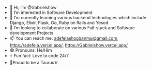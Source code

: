 - 👋 Hi, I’m @Gabrielshow
- 👀 I’m interested in Software Development
- 🌱 I’m currently learning various backend technologies which include Django, Elixir, Flask, Go, Ruby on Rails and Yesod
- 💞️ I’m looking to collaborate on various Full-stack and Software development Projects
- 📫 You can reach me: adefelashogbanmu@gmail.com, https://adefela.vercel.app/, https://Gabrielshow.vercel.app/
- 😄 Pronouns: He/Him
- ⚡ Fun fact: Love to code 24/7
- 🐐Proud to be a Taurus♉ 
